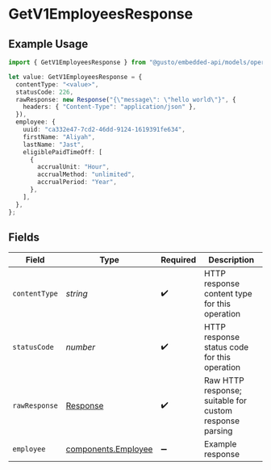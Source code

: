 # GetV1EmployeesResponse

## Example Usage

```typescript
import { GetV1EmployeesResponse } from "@gusto/embedded-api/models/operations";

let value: GetV1EmployeesResponse = {
  contentType: "<value>",
  statusCode: 226,
  rawResponse: new Response("{\"message\": \"hello world\"}", {
    headers: { "Content-Type": "application/json" },
  }),
  employee: {
    uuid: "ca332e47-7cd2-46dd-9124-1619391fe634",
    firstName: "Aliyah",
    lastName: "Jast",
    eligiblePaidTimeOff: [
      {
        accrualUnit: "Hour",
        accrualMethod: "unlimited",
        accrualPeriod: "Year",
      },
    ],
  },
};
```

## Fields

| Field                                                                 | Type                                                                  | Required                                                              | Description                                                           |
| --------------------------------------------------------------------- | --------------------------------------------------------------------- | --------------------------------------------------------------------- | --------------------------------------------------------------------- |
| `contentType`                                                         | *string*                                                              | :heavy_check_mark:                                                    | HTTP response content type for this operation                         |
| `statusCode`                                                          | *number*                                                              | :heavy_check_mark:                                                    | HTTP response status code for this operation                          |
| `rawResponse`                                                         | [Response](https://developer.mozilla.org/en-US/docs/Web/API/Response) | :heavy_check_mark:                                                    | Raw HTTP response; suitable for custom response parsing               |
| `employee`                                                            | [components.Employee](../../models/components/employee.md)            | :heavy_minus_sign:                                                    | Example response                                                      |
